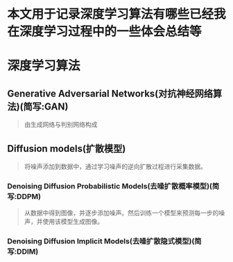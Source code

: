# 本文用于记录深度学习算法有哪些已经我在深度学习过程中的一些体会总结等

# 深度学习算法

## Generative Adversarial Networks(对抗神经网络算法)(简写:GAN)
> 由生成网络与判别网络构成

## Diffusion models(扩散模型)
> 将噪声添加到数据中，通过学习噪声的逆向扩散过程进行采集数据。
### Denoising Diffusion Probabilistic Models(去噪扩散概率模型)(简写:DDPM)
> 从数据中得到图像，并逐步添加噪声。然后训练一个模型来预测每一步的噪声，并使用该模型生成图像。
### Denoising Diffusion Implicit Models(去噪扩散隐式模型)(简写:DDIM)
>
